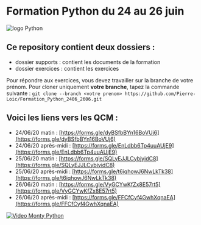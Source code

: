 # Formation Python du 24 au 26 juin
![logo Python](https://upload.wikimedia.org/wikipedia/commons/thumb/f/f8/Python_logo_and_wordmark.svg/1200px-Python_logo_and_wordmark.svg.png)
## Ce repository contient deux dossiers :
- dossier supports : contient les documents de la formation
- dossier exercices : contient les exercices

Pour répondre aux exercices, vous devez travailler sur la branche de votre prénom. Pour cloner uniquement **votre branche**, tapez la commande suivante :
`git clone --branch <votre prenom> https://github.com/Pierre-Loic/Formation_Python_2406_2606.git`

## Voici les liens vers les QCM :
- 24/06/20 matin : [https://forms.gle/dyBSfbBYn16BoVUj6](https://forms.gle/dyBSfbBYn16BoVUj6)
- 24/06/20 après-midi : [https://forms.gle/EnLdbb6Tp4uuAUjE9](https://forms.gle/EnLdbb6Tp4uuAUjE9)
- 25/06/20 matin : [https://forms.gle/SQLyEJJLCybjyidC8](https://forms.gle/SQLyEJJLCybjyidC8)
- 25/06/20 après-midi : [https://forms.gle/t6iqhowJ6NwLkTk38](https://forms.gle/t6iqhowJ6NwLkTk38)
- 26/06/20 matin : [https://forms.gle/VyGCYwKfZx8E57rt5](https://forms.gle/VyGCYwKfZx8E57rt5)
- 26/06/20 après-midi : [https://forms.gle/FFCfCyf4GwhXqnaEA](https://forms.gle/FFCfCyf4GwhXqnaEA)

[![Video Monty Python](https://img.youtube.com/vi/dPOyOM7wxlE/0.jpg)](https://www.youtube.com/watch?v=dPOyOM7wxlE)